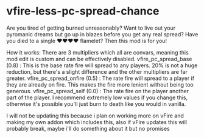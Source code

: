 # vfire-less-pc-spread-chance
Are you tired of getting burned unreasonably? Want to live out your pyromanic dreams but go up in blazes before you get any real spread? Have you died to a single ♥♥♥♥ flamelet? Then this mod is for you!

How it works:
There are 3 multipliers which all are convars, meaning this mod edit is custom and can be effectively disabled.
vfire_pc_spread_base (0.8) : This is the base rate fire will spread to any players. 20% is not a huge reduction, but there's a slight difference and the other multipliers are far greater.
vfire_pc_spread_onfire (0.5) : The rate fire will spread to a player if they are already on fire. This makes the fire more lenient without being too generous.
vfire_pc_spread_self (0.0) : The rate fire on the player another part of the player. I recommend extremely low values if you change this, otherwise it's possible you'll just burn to death like you would in vanilla.

I will not be updating this because i plan on working more on vFire and making my own addon which includes this, also if vFire updates this will probably break, maybe i'll do something about it but no promises
